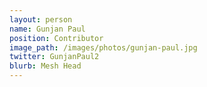 ```yaml
---
layout: person
name: Gunjan Paul
position: Contributor
image_path: /images/photos/gunjan-paul.jpg
twitter: GunjanPaul2
blurb: Mesh Head
---
```

